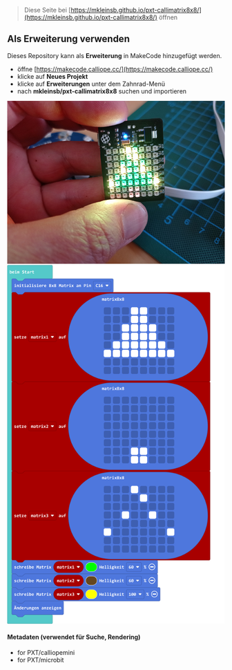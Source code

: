 
> Diese Seite bei [https://mkleinsb.github.io/pxt-callimatrix8x8/](https://mkleinsb.github.io/pxt-callimatrix8x8/) öffnen

## Als Erweiterung verwenden

Dieses Repository kann als **Erweiterung** in MakeCode hinzugefügt werden.

* öffne [https://makecode.calliope.cc/](https://makecode.calliope.cc/)
* klicke auf **Neues Projekt**
* klicke auf **Erweiterungen** unter dem Zahnrad-Menü
* nach **mkleinsb/pxt-callimatrix8x8** suchen und importieren

![Ergebnis](https://github.com/mkleinsb/pxt-callimatrix8x8/raw/master/2.png)
![Programm](https://github.com/mkleinsb/pxt-callimatrix8x8/raw/master/1.png)

#### Metadaten (verwendet für Suche, Rendering)

* for PXT/calliopemini
* for PXT/microbit
